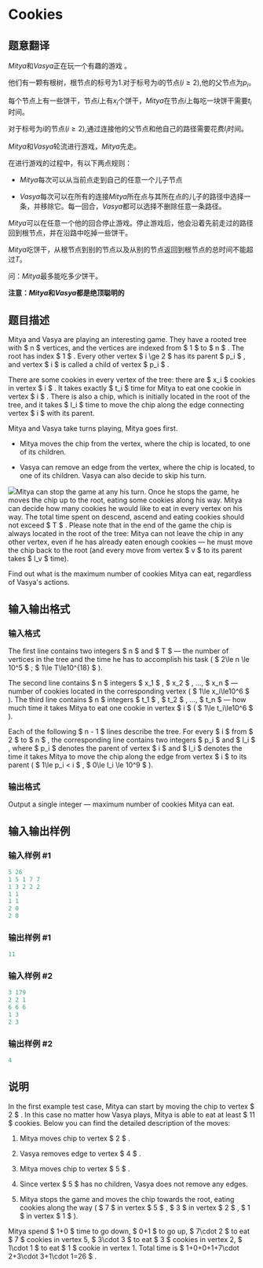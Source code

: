 # Cookies

## 题意翻译

$Mitya$和$Vasya$正在玩一个有趣的游戏 。

他们有一颗有根树，根节点的标号为1.对于标号为$i$的节点$(i≥2)$,他的父节点为$p_i$。

每个节点上有一些饼干，节点$i$上有$x_i$个饼干，$Mitya$在节点$i$上每吃一块饼干需要$t_i$时间。

对于标号为$i$的节点$(i≥2)$,通过连接他的父节点和他自己的路径需要花费$l_i$时间。

$Mitya$和$Vasya$轮流进行游戏，$Mitya$先走。

在进行游戏的过程中，有以下两点规则：

- $Mitya$每次可以从当前点走到自己的任意一个儿子节点

- $Vasya$每次可以在所有的连接$Mitya$所在点与其所在点的儿子的路径中选择一条，并移除它。每一回合，$Vasya$都可以选择不删除任意一条路径。

$Mitya$可以在任意一个他的回合停止游戏。停止游戏后，他会沿着先前走过的路径回到根节点，并在沿路中吃掉一些饼干。

$Mitya$吃饼干，从根节点到别的节点以及从别的节点返回到根节点的总时间不能超过$T$。

问：$Mitya$最多能吃多少饼干。

**注意：$Mitya$和$Vasya$都是绝顶聪明的**

## 题目描述

Mitya and Vasya are playing an interesting game. They have a rooted tree with $ n $ vertices, and the vertices are indexed from $ 1 $ to $ n $ . The root has index $ 1 $ . Every other vertex $ i \ge 2 $ has its parent $ p_i $ , and vertex $ i $ is called a child of vertex $ p_i $ .

There are some cookies in every vertex of the tree: there are $ x_i $ cookies in vertex $ i $ . It takes exactly $ t_i $ time for Mitya to eat one cookie in vertex $ i $ . There is also a chip, which is initially located in the root of the tree, and it takes $ l_i $ time to move the chip along the edge connecting vertex $ i $ with its parent.

Mitya and Vasya take turns playing, Mitya goes first.

- Mitya moves the chip from the vertex, where the chip is located, to one of its children.

- Vasya can remove an edge from the vertex, where the chip is located, to one of its children. Vasya can also decide to skip his turn.

![](https://cdn.luogu.com.cn/upload/vjudge_pic/CF1099F/c069bff2519a847888dff57e46c42c7e5083106c.png)Mitya can stop the game at any his turn. Once he stops the game, he moves the chip up to the root, eating some cookies along his way. Mitya can decide how many cookies he would like to eat in every vertex on his way. The total time spent on descend, ascend and eating cookies should not exceed $ T $ . Please note that in the end of the game the chip is always located in the root of the tree: Mitya can not leave the chip in any other vertex, even if he has already eaten enough cookies — he must move the chip back to the root (and every move from vertex $ v $ to its parent takes $ l_v $ time).

Find out what is the maximum number of cookies Mitya can eat, regardless of Vasya's actions.

## 输入输出格式

### 输入格式

The first line contains two integers $ n $ and $ T $ — the number of vertices in the tree and the time he has to accomplish his task ( $ 2\le n \le 10^5 $ ; $ 1\le T\le10^{18} $ ).

The second line contains $ n $ integers $ x_1 $ , $ x_2 $ , ..., $ x_n $ — number of cookies located in the corresponding vertex ( $ 1\le x_i\le10^6 $ ). The third line contains $ n $ integers $ t_1 $ , $ t_2 $ , ..., $ t_n $ — how much time it takes Mitya to eat one cookie in vertex $ i $ ( $ 1\le t_i\le10^6 $ ).

Each of the following $ n - 1 $ lines describe the tree. For every $ i $ from $ 2 $ to $ n $ , the corresponding line contains two integers $ p_i $ and $ l_i $ , where $ p_i $ denotes the parent of vertex $ i $ and $ l_i $ denotes the time it takes Mitya to move the chip along the edge from vertex $ i $ to its parent ( $ 1\le p_i < i $ , $ 0\le l_i \le 10^9 $ ).

### 输出格式

Output a single integer — maximum number of cookies Mitya can eat.

## 输入输出样例

### 输入样例 #1

```cpp
5 26
1 5 1 7 7
1 3 2 2 2
1 1
1 1
2 0
2 0

```
### 输出样例 #1

```cpp
11

```
### 输入样例 #2

```cpp
3 179
2 2 1
6 6 6
1 3
2 3

```
### 输出样例 #2

```cpp
4

```
## 说明

In the first example test case, Mitya can start by moving the chip to vertex $ 2 $ . In this case no matter how Vasya plays, Mitya is able to eat at least $ 11 $ cookies. Below you can find the detailed description of the moves:

1. Mitya moves chip to vertex $ 2 $ .

2. Vasya removes edge to vertex $ 4 $ .

3. Mitya moves chip to vertex $ 5 $ .

4. Since vertex $ 5 $ has no children, Vasya does not remove any edges.

5. Mitya stops the game and moves the chip towards the root, eating cookies along the way ( $ 7 $ in vertex $ 5 $ , $ 3 $ in vertex $ 2 $ , $ 1 $ in vertex $ 1 $ ).

Mitya spend $ 1+0 $ time to go down, $ 0+1 $ to go up, $ 7\cdot 2 $ to eat $ 7 $ cookies in vertex 5, $ 3\cdot 3 $ to eat $ 3 $ cookies in vertex 2, $ 1\cdot 1 $ to eat $ 1 $ cookie in vertex 1. Total time is $ 1+0+0+1+7\cdot 2+3\cdot 3+1\cdot 1=26 $ .


